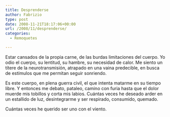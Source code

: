 ```yaml
---
title: Desprenderse
author: Fabrizio
type: post
date: 2008-11-21T18:17:06+00:00
url: /2008/11/desprenderse/
categories:
  - Remoquetes

---
```

Estar cansados de la propia carne, de las burdas limitaciones del cuerpo. Yo odio el cuerpo, su lentitud, su hambre, su necesidad de calor. Me siento un títere de la neurotransmisión, atrapado en una vaina predecible, en busca de estímulos que me permitan seguir sonriendo.

Es este cuerpo, en plena guerra civil, el que intenta matarme en su tiempo libre. Y entonces me debato, pataleo, camino con furia hasta que el dolor muerde mis tobillos y corta mis labios. Cuántas veces he deseado arder en un estallido de luz, desintegrarme y ser respirado, consumido, quemado.

Cuántas veces he querido ser uno con el viento.